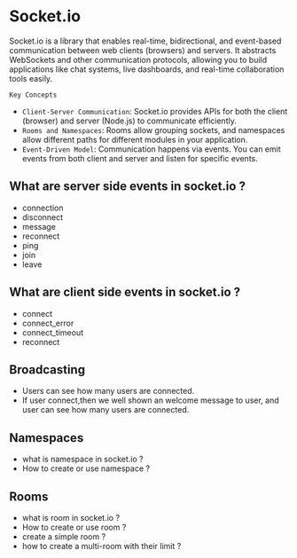 # Socket.io

Socket.io is a library that enables real-time, bidirectional, and event-based communication between web clients (browsers) and servers. It abstracts WebSockets and other communication protocols, allowing you to build applications like chat systems, live dashboards, and real-time collaboration tools easily.

`Key Concepts`

- `Client-Server Communication`: Socket.io provides APIs for both the client (browser) and server (Node.js) to communicate efficiently.
- `Rooms and Namespaces`: Rooms allow grouping sockets, and namespaces allow different paths for different modules in your application.
- `Event-Driven Model`: Communication happens via events. You can emit events from both client and server and listen for specific events.


## What are server side events in socket.io ?

- connection
- disconnect
- message
- reconnect
- ping
- join
- leave

## What are client side events in socket.io ?

- connect
- connect_error
- connect_timeout
- reconnect

## Broadcasting

- Users can see how many users are connected.
- If user connect,then we well shown an welcome message to user, and user can see how many users are connected.

## Namespaces

- what is namespace in socket.io ?
- How to create or use namespace ?

## Rooms

- what is room in socket.io ?
- How to create or use room ?
- create a simple room ?
- how to create a multi-room with their limit ?
